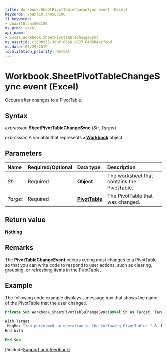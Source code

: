 ```yaml
---
title: Workbook.SheetPivotTableChangeSync event (Excel)
keywords: vbaxl10.chm503106
f1_keywords:
- vbaxl10.chm503106
ms.prod: excel
api_name:
- Excel.Workbook.SheetPivotTableChangeSync
ms.assetid: c280b935-3dbf-0666-b727-64d6b4ac7ebd
ms.date: 05/29/2019
localization_priority: Normal
---
```



# Workbook.SheetPivotTableChangeSync event (Excel)

Occurs after changes to a PivotTable.


## Syntax

_expression_.**SheetPivotTableChangeSync** (_Sh_, _Target_)

_expression_ A variable that represents a **[Workbook](Excel.Workbook.md)** object.


## Parameters

|Name|Required/Optional|Data type|Description|
|:-----|:-----|:-----|:-----|
| _Sh_|Required| **Object**|The worksheet that contains the PivotTable.|
| _Target_|Required| **[PivotTable](Excel.PivotTable.md)**|The PivotTable that was changed.|

## Return value

**Nothing**


## Remarks

The **PivotTableChangeEvent** occurs during most changes to a PivotTable so that you can write code to respond to user actions, such as clearing, grouping, or refreshing items in the PivotTable.


## Example

The following code example displays a message box that shows the name of the PivotTable that the user changed. 

```vb
Private Sub Workbook_SheetPivotTableChangeSync(ByVal Sh As Target, Target As PivotTable) 
 
With Target 
 MsgBox "You performed an operation in the following PivotTable: " & .Name & " on " & Sh.Name 
End With 
 
End Sub
```



[!include[Support and feedback](~/includes/feedback-boilerplate.md)]